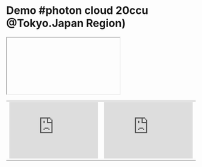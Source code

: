 # Demo #photon cloud 20ccu @Tokyo.Japan Region)
<div style="max-width: 100%;">
<iframe></iframe>
</div>
<TABLE WIDTH="100%" height="100%"> 
<TR> 
<TD> 
<iframe src="https://playcanv.as/p/m9ZoTmjj/" frameborder="0" width="100%" height="100%"></iframe>

</TD> 
<TD> 
<iframe src="https://playcanv.as/p/m9ZoTmjj/" frameborder="0" width="100%" height="100%"></iframe>

</TD> 
</TR> 
</TABLE> 

<TABLE WIDTH="100%" height="100%"> 
<TR> 

<TD> 
<iframe src="https://playcanv.as/p/m9ZoTmjj/" frameborder="0" width="100%" height="100%"></iframe>

</TD> 

<TD> 
<iframe src="https://playcanv.as/p/m9ZoTmjj/" frameborder="0" width="100%" height="100%"></iframe>

</TD> 
</TR> 
</TABLE> 
